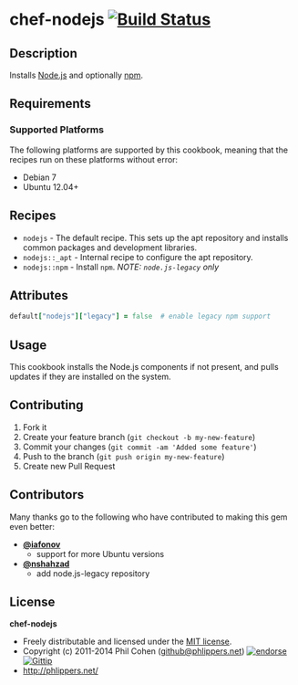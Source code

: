 # chef-nodejs [![Build Status](https://travis-ci.org/phlipper/chef-nodejs.png?branch=master)](https://travis-ci.org/phlipper/chef-nodejs)

## Description

Installs [Node.js](http://nodejs.org/) and optionally [npm](http://npmjs.org/).


## Requirements

### Supported Platforms

The following platforms are supported by this cookbook, meaning that the recipes run on these platforms without error:

* Debian 7
* Ubuntu 12.04+

## Recipes

* `nodejs` - The default recipe. This sets up the apt repository and installs common packages and development libraries.
* `nodejs::_apt` - Internal recipe to configure the apt repository.
* `nodejs::npm` - Install `npm`.   _NOTE: `node.js-legacy` only_


## Attributes

```ruby
default["nodejs"]["legacy"] = false  # enable legacy npm support
```


## Usage

This cookbook installs the Node.js components if not present, and pulls updates if they are installed on the system.


## Contributing

1. Fork it
2. Create your feature branch (`git checkout -b my-new-feature`)
3. Commit your changes (`git commit -am 'Added some feature'`)
4. Push to the branch (`git push origin my-new-feature`)
5. Create new Pull Request


## Contributors

Many thanks go to the following who have contributed to making this gem even better:

* **[@iafonov](https://github.com/iafonov)**
  * support for more Ubuntu versions
* **[@nshahzad](https://github.com/nshahzad)**
  * add node.js-legacy repository


## License

**chef-nodejs**

* Freely distributable and licensed under the [MIT license](http://phlipper.mit-license.org/2011-2014/license.html).
* Copyright (c) 2011-2014 Phil Cohen (github@phlippers.net) [![endorse](http://api.coderwall.com/phlipper/endorsecount.png)](http://coderwall.com/phlipper)  [![Gittip](http://img.shields.io/gittip/phlipper.png)](https://www.gittip.com/phlipper/)
* http://phlippers.net/
